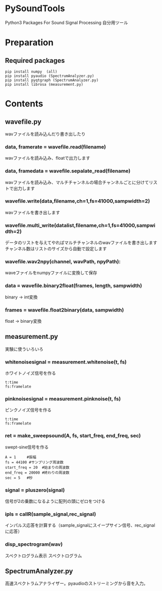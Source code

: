 # PySoundTools
Python3 Packages For Sound Signal Processing
自分用ツール

# Preparation
## Required packages

```
pip install numpy  (all)
pip install pyaudio (SpectrumAnalyzer.py)
pip install pyqtgraph (SpectrumAnalyzer.py)
pip install librosa (measurement.py)
```


# Contents

## wavefile.py
wavファイルを読み込んだり書き出したり

### data, framerate = wavefile.read(filename)
wavファイルを読み込み、floatで出力します

### data, framedata = wavefile.sepalate_read(filename)
wavファイルを読み込み、マルチチャンネルの場合チャンネルごとに分けてリストで出力します

### wavefile.write(data,filename,ch=1,fs=41000,sampwidth=2)
wavファイルを書き出します

### wavefile.multi_write(datalist,filename,ch=1,fs=41000,sampwidth=2)
データのリストを与えてやればマルチチャンネルのwavファイルを書き出します
チャンネル数はリストのサイズから自動で設定します

### wavefile.wav2npy(channel, wavPath, npyPath):
waveファイルをnumpyファイルに変換して保存

### data = wavefile.binary2float(frames, length, sampwidth)
binary -> int変換

### frames = wavefile.float2binary(data, sampwidth)
float -> binary変換



## measurement.py
実験に使ういろいろ

### whitenoisesignal = measurement.whitenoise(t, fs)
ホワイトノイズ信号を作る
    
    t:time
    fs:framelate
    
### pinknoisesignal = measurement.pinknoise(t, fs)
ピンクノイズ信号を作る
    
    t:time
    fs:framelate
    
### ret = make_sweepsound(A, fs, start_freq, end_freq, sec)
swept-sine信号を作る
    
    A = 1     #振幅
    fs = 44100 #サンプリング周波数
    start_freq = 20  #始まりの周波数
    end_freq = 20000 #終わりの周波数
    sec = 5   #秒 
    
### signal = pluszero(signal)
信号が2の乗数になるように配列の頭にゼロをつける

### ipls = calIR(sample_signal,rec_signal)
インパルス応答を計算する（sample_signalにスイープサイン信号、rec_signalに応答）

### disp_spectrogram(wav)
スペクトログラム表示
スペクトログラム

## SpectrumAnalyzer.py
高速スペクトラムアナライザー。pyaudioのストリーミングから音を入力。
